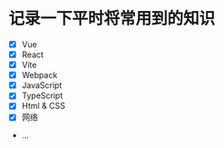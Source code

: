 # 记录一下平时将常用到的知识
- [x] Vue
- [x] React
- [x] Vite
- [x] Webpack
- [x] JavaScript
- [x] TypeScript
- [x] Html & CSS
- [x] 网络
- ...
